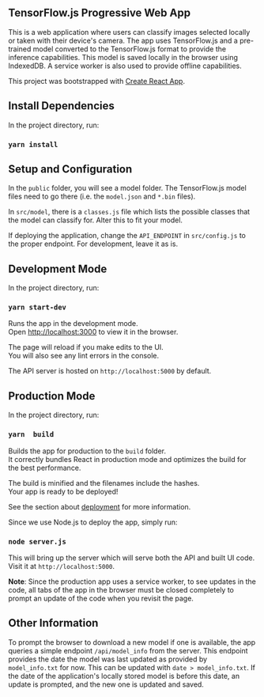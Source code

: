 ## TensorFlow.js Progressive Web App

This is a web application where users can classify images selected locally or taken with their
device's camera. The app uses TensorFlow.js and a pre-trained model converted to the TensorFlow.js
format to provide the inference capabilities. This model is saved locally in the browser using
IndexedDB. A service worker is also used to provide offline capabilities.

This project was bootstrapped with [Create React App](https://github.com/facebook/create-react-app).

## Install Dependencies

In the project directory, run:

### `yarn install`


## Setup and Configuration

In the `public` folder, you will see a model folder. The TensorFlow.js model files need to go there
(i.e. the `model.json` and `*.bin` files).

In `src/model`, there is a `classes.js` file which lists the possible classes that the model can classify
for. Alter this to fit your model.

If deploying the application, change the `API_ENDPOINT` in `src/config.js` to the proper endpoint.
For development, leave it as is.

## Development Mode

In the project directory, run:

### `yarn start-dev`

Runs the app in the development mode.<br>
Open [http://localhost:3000](http://localhost:3000) to view it in the browser.

The page will reload if you make edits to the UI.<br>
You will also see any lint errors in the console.

The API server is hosted on `http://localhost:5000` by default.

## Production Mode

In the project directory, run:

### `yarn  build`

Builds the app for production to the `build` folder.<br>
It correctly bundles React in production mode and optimizes the build for the best performance.

The build is minified and the filenames include the hashes.<br>
Your app is ready to be deployed!

See the section about [deployment](https://facebook.github.io/create-react-app/docs/deployment) for more information.

Since we use Node.js to deploy the app, simply run:

### `node server.js`

This will bring up the server which will serve both the API and built UI code. Visit it at `http://localhost:5000`.

**Note**: Since the production app uses a service worker, to see updates in the code, all tabs of the app
in the browser must be closed completely to prompt an update of the code when you revisit the page.


## Other Information

To prompt the browser to download a new model if one is available, the app queries a simple endpoint
`/api/model_info` from the server. This endpoint provides the date the model was last updated as provided by
`model_info.txt` for now. This can be updated with `date > model_info.txt`. If the date of the application's
locally stored model is before this date, an update is prompted, and the new one is updated and saved.
